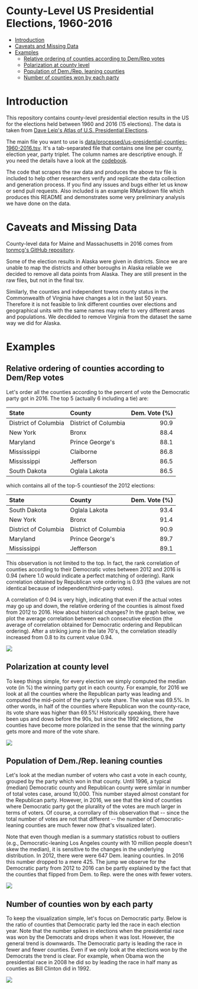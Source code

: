 County-Level US Presidential Elections, 1960-2016
================

-   [Introduction](#introduction)
-   [Caveats and Missing Data](#caveats-and-missing-data)
-   [Examples](#examples)
    -   [Relative ordering of counties according to Dem/Rep votes](#relative-ordering-of-counties-according-to-demrep-votes)
    -   [Polarization at county level](#polarization-at-county-level)
    -   [Population of Dem./Rep. leaning counties](#population-of-dem.rep.-leaning-counties)
    -   [Number of counties won by each party](#number-of-counties-won-by-each-party)

Introduction
============

This repository contains county-level presidential election results in the US for the elections held between 1960 and 2016 (15 elections). The data is taken from [Dave Leip's Atlas of U.S. Presidential Elections](http://uselectionatlas.org/).

The main file you want to use is [data/processed/us-presidential-counties-1960-2016.tsv](data/processed/us-presidential-counties-1960-2016.tsv). It's a tab-separated file that contains one line per county, election year, party triplet. The column names are descriptive enough. If you need the details have a look at the [codebook](codebook.txt).

The code that scrapes the raw data and produces the above tsv file is included to help other researchers verify and replicate the data collection and generation process. If you find any issues and bugs either let us know or send pull requests. Also included is an example RMarkdown file which produces this README and demonstrates some very preliminary analysis we have done on the data.

Caveats and Missing Data
========================

County-level data for Maine and Massachusetts in 2016 comes from [tonmcg's GitHub repository](https://github.com/tonmcg/County_Level_Election_Results_12-16).

Some of the election results in Alaska were given in districts. Since we are unable to map the districts and other boroughs in Alaska reliable we decided to remove all data points from Alaska. They are still present in the raw files, but not in the final tsv.

Similarly, the counties and independent towns county status in the Commonwealth of Virginia have changes a lot in the last 50 years. Therefore it is not feasible to link different counties over elections and geographical units with the same names may refer to very different areas and populations. We decdided to remove Virginia from the dataset the same way we did for Alaska.

Examples
========

Relative ordering of counties according to Dem/Rep votes
--------------------------------------------------------

Let's order all the counties according to the percent of vote the Democratic party got in 2016. The top 5 (actually 6 including a tie) are:

| State                | County               |  Dem. Vote (%)|
|:---------------------|:---------------------|--------------:|
| District of Columbia | District of Columbia |           90.9|
| New York             | Bronx                |           88.4|
| Maryland             | Prince George's      |           88.1|
| Mississippi          | Claiborne            |           86.8|
| Mississippi          | Jefferson            |           86.5|
| South Dakota         | Oglala Lakota        |           86.5|

which contains all of the top-5 countiesof the 2012 elections:

| State                | County               |  Dem. Vote (%)|
|:---------------------|:---------------------|--------------:|
| South Dakota         | Oglala Lakota        |           93.4|
| New York             | Bronx                |           91.4|
| District of Columbia | District of Columbia |           90.9|
| Maryland             | Prince George's      |           89.7|
| Mississippi          | Jefferson            |           89.1|

This observation is not limited to the top. In fact, the rank correlation of counties according to their Democratic votes between 2012 and 2016 is 0.94 (where 1.0 would indicate a perfect matching of ordering). Rank correlation obtained by Republican vote ordering is 0.93 (the values are not identical because of independent/third-party votes).

A correlation of 0.94 is very high, indicating that even if the actual votes may go up and down, the relative ordering of the counties is almost fixed from 2012 to 2016. How about historical changes? In the graph below, we plot the average correlation between each consecutive election (the average of correlation obtained for Democratic ordering and Republican ordering). After a striking jump in the late 70's, the correlation steadily increased from 0.8 to its current value 0.94.

![](README_files/figure-markdown_github/unnamed-chunk-4-1.png)

Polarization at county level
----------------------------

To keep things simple, for every election we simply computed the median vote (in %) the winning party got in each county. For example, for 2016 we look at all the counties where the Republican party was leading and computed the mid-point of the party's vote share. The value was 69.5%. In other words, in half of the counties where Republican won the county-race, its vote share was higher than 69.5%! Historically speaking, there have been ups and dows before the 90s, but since the 1992 elections, the counties have become more polarized in the sense that the winning party gets more and more of the vote share.

![](README_files/figure-markdown_github/unnamed-chunk-5-1.png)

Population of Dem./Rep. leaning counties
----------------------------------------

Let's look at the median number of voters who cast a vote in each county, grouped by the party which won in that county. Until 1996, a typical (median) Democratic county and Republican county were similar in number of total votes case, around 10,000. This number stayed almost constant for the Republican party. However, in 2016, we see that the kind of counties where Democratic party got the plurality of the votes are much larger in terms of voters. Of course, a corrollary of this observation that -- since the total number of votes are not that different -- the number of Democratic-leaning counties are much fewer now (that's visualized later).

Note that even though median is a summary statistics robust to outliers (e.g., Democratic-leaning Los Angeles county with 10 million people doesn't skew the median), it is sensitive to the changes in the underlying distribution. In 2012, there were were 647 Dem. leaning counties. In 2016 this number dropped to a mere 425. The jump we observe for the Democratic party from 2012 to 2016 can be partly explained by the fact that the counties that flipped from Dem. to Rep. were the ones with fewer voters.

![](README_files/figure-markdown_github/unnamed-chunk-6-1.png)

Number of counties won by each party
------------------------------------

To keep the visualization simple, let's focus on Democratic party. Below is the ratio of counties that Democratic party led the race in each election year. Note that the number spikes in elections when the presidential race was won by the Democrats and drops when it was lost. However, the general trend is downwards. The Democratic party is leading the race in fewer and fewer counties. Even if we only look at the elections won by the Democrats the trend is clear. For example, when Obama won the presidential race in 2008 he did so by leading the race in half many as counties as Bill Clinton did in 1992.

![](README_files/figure-markdown_github/unnamed-chunk-7-1.png)
